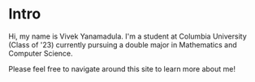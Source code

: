 
# Intro

Hi, my name is Vivek Yanamadula. I'm a student at Columbia University (Class of '23) currently pursuing a double major in Mathematics and Computer Science.

Please feel free to navigate around this site to learn more about me!
